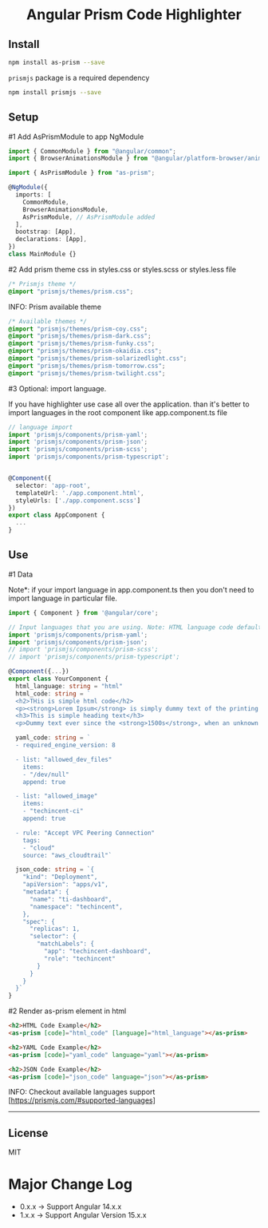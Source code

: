 <div align="center">
  <h1>Angular Prism Code Highlighter</h1>
</div>

## Install

```bash
npm install as-prism --save
```

`prismjs` package is a required dependency

```bash
npm install prismjs --save
```

## Setup

#1 Add AsPrismModule to app NgModule

```typescript
import { CommonModule } from "@angular/common";
import { BrowserAnimationsModule } from "@angular/platform-browser/animations";

import { AsPrismModule } from "as-prism";

@NgModule({
  imports: [
    CommonModule,
    BrowserAnimationsModule,
    AsPrismModule, // AsPrismModule added
  ],
  bootstrap: [App],
  declarations: [App],
})
class MainModule {}
```

#2 Add prism theme css in styles.css or styles.scss or styles.less file

```css
/* Prismjs theme */
@import "prismjs/themes/prism.css";
```

INFO: Prism available theme

```css
/* Available themes */
@import "prismjs/themes/prism-coy.css";
@import "prismjs/themes/prism-dark.css";
@import "prismjs/themes/prism-funky.css";
@import "prismjs/themes/prism-okaidia.css";
@import "prismjs/themes/prism-solarizedlight.css";
@import "prismjs/themes/prism-tomorrow.css";
@import "prismjs/themes/prism-twilight.css";
```

#3 Optional: import language.

If you have highlighter use case all over the application. than it's better to import languages in the root component like app.component.ts file

```typescript
// language import
import 'prismjs/components/prism-yaml';
import 'prismjs/components/prism-json';
import 'prismjs/components/prism-scss';
import 'prismjs/components/prism-typescript';


@Component({
  selector: 'app-root',
  templateUrl: './app.component.html',
  styleUrls: ['./app.component.scss']
})
export class AppComponent {
  ...
}
```

## Use

#1 Data

Note\*: if your import language in app.component.ts then you don't need to import language in particular file.

```typescript
import { Component } from '@angular/core';

// Input languages that you are using. Note: HTML language code default imported
import 'prismjs/components/prism-yaml';
import 'prismjs/components/prism-json';
// import 'prismjs/components/prism-scss';
// import 'prismjs/components/prism-typescript';

@Component({...})
export class YourComponent {
  html_language: string = "html"
  html_code: string = `
  <h2>THis is simple html code</h2>
  <p><strong>Lorem Ipsum</strong> is simply dummy text of the printing and typesetting industry</p>
  <h3>This is simple heading text</h3>
  <p>Dummy text ever since the <strong>1500s</strong>, when an unknown printer took a galley of type and scrambled</p>`

  yaml_code: string = `
  - required_engine_version: 8

  - list: "allowed_dev_files"
    items:
    - "/dev/null"
    append: true

  - list: "allowed_image"
    items:
    - "techincent-ci"
    append: true

  - rule: "Accept VPC Peering Connection"
    tags:
    - "cloud"
    source: "aws_cloudtrail"`

  json_code: string = `{
    "kind": "Deployment",
    "apiVersion": "apps/v1",
    "metadata": {
      "name": "ti-dashboard",
      "namespace": "techincent",
    },
    "spec": {
      "replicas": 1,
      "selector": {
        "matchLabels": {
          "app": "techincent-dashboard",
          "role": "techincent"
        }
      }
    }
  }`
}
```

#2 Render as-prism element in html

```html
<h2>HTML Code Example</h2>
<as-prism [code]="html_code" [language]="html_language"></as-prism>

<h2>YAML Code Example</h2>
<as-prism [code]="yaml_code" language="yaml"></as-prism>

<h2>JSON Code Example</h2>
<as-prism [code]="json_code" language="json"></as-prism>
```

INFO: Checkout available languages support [https://prismjs.com/#supported-languages]

---

## License

MIT

# Major Change Log

- 0.x.x -> Support Angular 14.x.x
- 1.x.x -> Support Angular Version 15.x.x
